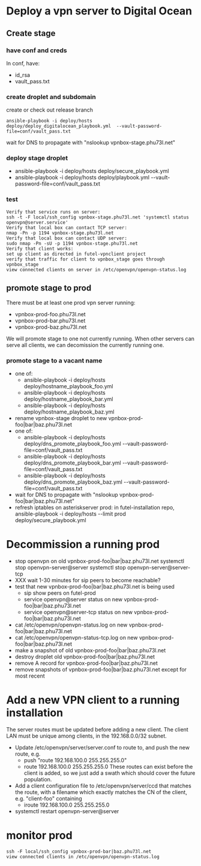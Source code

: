 # Deploy a vpn server to Digital Ocean

## Create stage

### have conf and creds

In conf, have:
- id_rsa
- vault_pass.txt

### create droplet and subdomain

create or check out release branch

    ansible-playbook -i deploy/hosts deploy/deploy_digitalocean_playbook.yml  --vault-password-file=conf/vault_pass.txt

wait for DNS to propagate with "nslookup vpnbox-stage.phu73l.net"

### deploy stage droplet

- ansible-playbook -i deploy/hosts deploy/secure_playbook.yml
- ansible-playbook -i deploy/hosts deploy/playbook.yml --vault-password-file=conf/vault_pass.txt

### test

    Verify that service runs on server:
    ssh -t -F local/ssh_config vpnbox-stage.phu73l.net 'systemctl status openvpn@server.service'
    Verify that local box can contact TCP server:
    nmap -Pn -p 1194 vpnbox-stage.phu73l.net
    Verify that local box can contact UDP server:  
    sudo nmap -Pn -sU -p 1194 vpnbox-stage.phu73l.net
    Verify that client works:
    set up client as directed in futel-vpnclient project
    verify that traffic for client to vpnbox_stage goes through vpnbox_stage
    view connected clients on server in /etc/openvpn/openvpn-status.log
    
## promote stage to prod

There must be at least one prod vpn server running:
- vpnbox-prod-foo.phu73l.net
- vpnbox-prod-bar.phu73l.net
- vpnbox-prod-baz.phu73l.net

We will promote stage to one not currently running. When other servers can serve all clients, we can decomission the currently running one.

### promote stage to a vacant name 

- one of:
  - ansible-playbook -i deploy/hosts deploy/hostname_playbook_foo.yml
  - ansible-playbook -i deploy/hosts deploy/hostname_playbook_bar.yml
  - ansible-playbook -i deploy/hosts deploy/hostname_playbook_baz.yml
- rename vpnbox-stage droplet to new vpnbox-prod-foo|bar|baz.phu73l.net
- one of:
  - ansible-playbook -i deploy/hosts deploy/dns_promote_playbook_foo.yml  --vault-password-file=conf/vault_pass.txt
  - ansible-playbook -i deploy/hosts deploy/dns_promote_playbook_bar.yml  --vault-password-file=conf/vault_pass.txt
  - ansible-playbook -i deploy/hosts deploy/dns_promote_playbook_baz.yml  --vault-password-file=conf/vault_pass.txt
- wait for DNS to propagate with "nslookup vpnbox-prod-foo|bar|baz.phu73l.net"
- refresh iptables on asteriskserver prod: in futel-installation repo,
        ansible-playbook -i deploy/hosts --limit prod deploy/secure_playbook.yml

# Decommission a running prod

- stop openvpn on old vpnbox-prod-foo|bar|baz.phu73l.net
        systemctl stop openvpn-server@server
        systemctl stop openvpn-server@server-tcp
- XXX wait 1-30 minutes for sip peers to become reachable?
- test that new vpnbox-prod-foo|bar|baz.phu73l.net is being used
  - sip show peers on futel-prod
  - service openvpn@server status on new vpnbox-prod-foo|bar|baz.phu73l.net
  - service openvpn@server-tcp status on new vpnbox-prod-foo|bar|baz.phu73l.net  
- cat /etc/openvpn/openvpn-status.log on new vpnbox-prod-foo|bar|baz.phu73l.net
- cat /etc/openvpn/openvpn-status-tcp.log on new vpnbox-prod-foo|bar|baz.phu73l.net  
- make a snapshot of old vpnbox-prod-foo|bar|baz.phu73l.net
- destroy droplet old vpnbox-prod-foo|bar|baz.phu73l.net
- remove A record for vpnbox-prod-foo|bar|baz.phu73l.net
- remove snapshots of vpnbox-prod-foo|bar|baz.phu73l.net except for most recent

# Add a new VPN client to a running installation

The server routes must be updated before adding a new client.
The client LAN must be unique among clients, in the 192.168.0.0/32 subnet.

- Update /etc/openvpn/server/server.conf to route to, and push the new route, e.g.
  - push "route 192.168.100.0 255.255.255.0"
  - route 192.168.100.0 255.255.255.0
  These routes can exist before the client is added, so we just add a swath which should cover the future population.
- Add a client configuration file to /etc/openvpn/server/ccd that matches the route, with a filename which exactly matches the CN of the client, e.g. "client-foo" containing
  - iroute 192.168.100.0 255.255.255.0
- systemctl restart openvpn-server@server

# monitor prod

    ssh -F local/ssh_config vpnbox-prod-bar|baz.phu73l.net
    view connected clients in /etc/openvpn/openvpn-status.log
